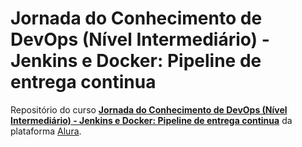 # Jornada do Conhecimento de DevOps (Nível Intermediário) - Jenkins e Docker: Pipeline de entrega continua

Repositório do curso [**Jornada do Conhecimento de DevOps (Nível Intermediário) - Jenkins e Docker: Pipeline de entrega continua**](https://cursos.alura.com.br/course/pipeline-ci-jenkins-docker) da plataforma [Alura](https://cursos.alura.com.br/).
